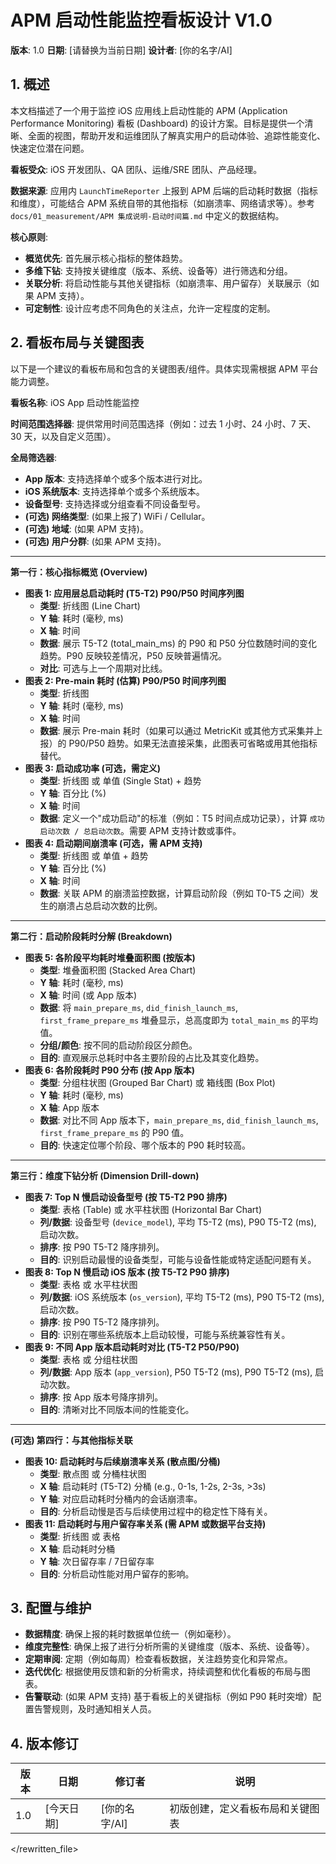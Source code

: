 # APM 启动性能监控看板设计 V1.0

**版本**: 1.0
**日期**: [请替换为当前日期]
**设计者**: [你的名字/AI]

## 1. 概述

本文档描述了一个用于监控 iOS 应用线上启动性能的 APM (Application Performance Monitoring) 看板 (Dashboard) 的设计方案。目标是提供一个清晰、全面的视图，帮助开发和运维团队了解真实用户的启动体验、追踪性能变化、快速定位潜在问题。

**看板受众**: iOS 开发团队、QA 团队、运维/SRE 团队、产品经理。

**数据来源**: 应用内 `LaunchTimeReporter` 上报到 APM 后端的启动耗时数据（指标和维度），可能结合 APM 系统自带的其他指标（如崩溃率、网络请求等）。参考 `docs/01_measurement/APM 集成说明-启动时间篇.md` 中定义的数据结构。

**核心原则**:
*   **概览优先**: 首先展示核心指标的整体趋势。
*   **多维下钻**: 支持按关键维度（版本、系统、设备等）进行筛选和分组。
*   **关联分析**: 将启动性能与其他关键指标（如崩溃率、用户留存）关联展示（如果 APM 支持）。
*   **可定制性**: 设计应考虑不同角色的关注点，允许一定程度的定制。

## 2. 看板布局与关键图表

以下是一个建议的看板布局和包含的关键图表/组件。具体实现需根据 APM 平台能力调整。

**看板名称**: iOS App 启动性能监控

**时间范围选择器**: 提供常用时间范围选择（例如：过去 1 小时、24 小时、7 天、30 天，以及自定义范围）。

**全局筛选器**:
*   **App 版本**: 支持选择单个或多个版本进行对比。
*   **iOS 系统版本**: 支持选择单个或多个系统版本。
*   **设备型号**: 支持选择或分组查看不同设备型号。
*   **(可选) 网络类型**: (如果上报了) WiFi / Cellular。
*   **(可选) 地域**: (如果 APM 支持)。
*   **(可选) 用户分群**: (如果 APM 支持)。

---

**第一行：核心指标概览 (Overview)**

*   **图表 1: 应用层总启动耗时 (T5-T2) P90/P50 时间序列图**
    *   **类型**: 折线图 (Line Chart)
    *   **Y 轴**: 耗时 (毫秒, ms)
    *   **X 轴**: 时间
    *   **数据**: 展示 T5-T2 (total_main_ms) 的 P90 和 P50 分位数随时间的变化趋势。P90 反映较差情况，P50 反映普遍情况。
    *   **对比**: 可选与上一个周期对比线。
*   **图表 2: Pre-main 耗时 (估算) P90/P50 时间序列图**
    *   **类型**: 折线图
    *   **Y 轴**: 耗时 (毫秒, ms)
    *   **X 轴**: 时间
    *   **数据**: 展示 Pre-main 耗时（如果可以通过 MetricKit 或其他方式采集并上报）的 P90/P50 趋势。如果无法直接采集，此图表可省略或用其他指标替代。
*   **图表 3: 启动成功率 (可选，需定义)**
    *   **类型**: 折线图 或 单值 (Single Stat) + 趋势
    *   **Y 轴**: 百分比 (%)
    *   **X 轴**: 时间
    *   **数据**: 定义一个"成功启动"的标准（例如：T5 时间点成功记录），计算 `成功启动次数 / 总启动次数`。需要 APM 支持计数或事件。
*   **图表 4: 启动期间崩溃率 (可选，需 APM 支持)**
    *   **类型**: 折线图 或 单值 + 趋势
    *   **Y 轴**: 百分比 (%)
    *   **X 轴**: 时间
    *   **数据**: 关联 APM 的崩溃监控数据，计算启动阶段（例如 T0-T5 之间）发生的崩溃占总启动次数的比例。

---

**第二行：启动阶段耗时分解 (Breakdown)**

*   **图表 5: 各阶段平均耗时堆叠面积图 (按版本)**
    *   **类型**: 堆叠面积图 (Stacked Area Chart)
    *   **Y 轴**: 耗时 (毫秒, ms)
    *   **X 轴**: 时间 (或 App 版本)
    *   **数据**: 将 `main_prepare_ms`, `did_finish_launch_ms`, `first_frame_prepare_ms` 堆叠显示，总高度即为 `total_main_ms` 的平均值。
    *   **分组/颜色**: 按不同的启动阶段区分颜色。
    *   **目的**: 直观展示总耗时中各主要阶段的占比及其变化趋势。
*   **图表 6: 各阶段耗时 P90 分布 (按 App 版本)**
    *   **类型**: 分组柱状图 (Grouped Bar Chart) 或 箱线图 (Box Plot)
    *   **Y 轴**: 耗时 (毫秒, ms)
    *   **X 轴**: App 版本
    *   **数据**: 对比不同 App 版本下，`main_prepare_ms`, `did_finish_launch_ms`, `first_frame_prepare_ms` 的 P90 值。
    *   **目的**: 快速定位哪个阶段、哪个版本的 P90 耗时较高。

---

**第三行：维度下钻分析 (Dimension Drill-down)**

*   **图表 7: Top N 慢启动设备型号 (按 T5-T2 P90 排序)**
    *   **类型**: 表格 (Table) 或 水平柱状图 (Horizontal Bar Chart)
    *   **列/数据**: 设备型号 (`device_model`), 平均 T5-T2 (ms), P90 T5-T2 (ms), 启动次数。
    *   **排序**: 按 P90 T5-T2 降序排列。
    *   **目的**: 识别启动最慢的设备类型，可能与设备性能或特定适配问题有关。
*   **图表 8: Top N 慢启动 iOS 版本 (按 T5-T2 P90 排序)**
    *   **类型**: 表格 或 水平柱状图
    *   **列/数据**: iOS 系统版本 (`os_version`), 平均 T5-T2 (ms), P90 T5-T2 (ms), 启动次数。
    *   **排序**: 按 P90 T5-T2 降序排列。
    *   **目的**: 识别在哪些系统版本上启动较慢，可能与系统兼容性有关。
*   **图表 9: 不同 App 版本启动耗时对比 (T5-T2 P50/P90)**
    *   **类型**: 表格 或 分组柱状图
    *   **列/数据**: App 版本 (`app_version`), P50 T5-T2 (ms), P90 T5-T2 (ms), 启动次数。
    *   **排序**: 按 App 版本号降序排列。
    *   **目的**: 清晰对比不同版本间的性能变化。

---

**(可选) 第四行：与其他指标关联**

*   **图表 10: 启动耗时与后续崩溃率关系 (散点图/分桶)**
    *   **类型**: 散点图 或 分桶柱状图
    *   **X 轴**: 启动耗时 (T5-T2) 分桶 (e.g., 0-1s, 1-2s, 2-3s, >3s)
    *   **Y 轴**: 对应启动耗时分桶内的会话崩溃率。
    *   **目的**: 分析启动慢是否与后续使用过程中的稳定性下降有关。
*   **图表 11: 启动耗时与用户留存率关系 (需 APM 或数据平台支持)**
    *   **类型**: 折线图 或 表格
    *   **X 轴**: 启动耗时分桶
    *   **Y 轴**: 次日留存率 / 7日留存率
    *   **目的**: 分析启动性能对用户留存的影响。

## 3. 配置与维护

*   **数据精度**: 确保上报的耗时数据单位统一（例如毫秒）。
*   **维度完整性**: 确保上报了进行分析所需的关键维度（版本、系统、设备等）。
*   **定期审阅**: 定期（例如每周）检查看板数据，关注趋势变化和异常点。
*   **迭代优化**: 根据使用反馈和新的分析需求，持续调整和优化看板的布局与图表。
*   **告警联动**: (如果 APM 支持) 基于看板上的关键指标（例如 P90 耗时突增）配置告警规则，及时通知相关人员。

## 4. 版本修订

| 版本 | 日期       | 修订者     | 说明                     |
| ---- | ---------- | ---------- | ------------------------ |
| 1.0  | [今天日期] | [你的名字/AI] | 初版创建，定义看板布局和关键图表 |

</rewritten_file> 